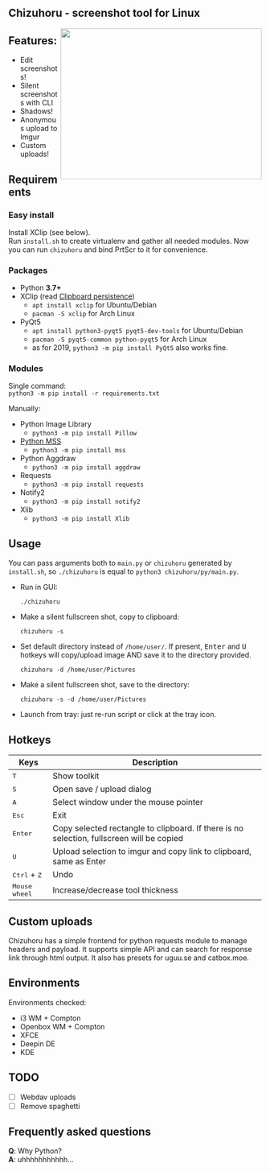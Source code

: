 ## Chizuhoru - screenshot tool for Linux  

<img align="right" width="400" height="300" src="https://i.imgur.com/iwXcJS7.png">  


## Features:

- Edit screenshots!
- Silent screenshots with CLI
- Shadows!
- Anonymous upload to Imgur
- Custom uploads!

## Requirements

### Easy install
Install XClip (see below).  
Run `install.sh` to create virtualenv and gather all needed modules. Now you can run `chizuhoru` and bind PrtScr to it for convenience.

### Packages

- Python **3.7+**
- XClip (read [Clipboard persistence](https://wiki.ubuntu.com/ClipboardPersistence))
  + `apt install xclip` for Ubuntu/Debian
  + `pacman -S xclip` for Arch Linux
- PyQt5
  + `apt install python3-pyqt5 pyqt5-dev-tools` for Ubuntu/Debian
  + `pacman -S pyqt5-common python-pyqt5` for Arch Linux
  + as for 2019, `python3 -m pip install PyQt5` also works fine.

### Modules
Single command:  
`python3 -m pip install -r requirements.txt`  

Manually:
- Python Image Library
  + `python3 -m pip install Pillow`
- [Python MSS](https://github.com/BoboTiG/python-mss)
  + `python3 -m pip install mss`
- Python Aggdraw
  + `python3 -m pip install aggdraw` 
- Requests
  + `python3 -m pip install requests`  
- Notify2
  + `python3 -m pip install notify2`
- Xlib
  + `python3 -m pip install Xlib`
  
## Usage
You can pass arguments both to `main.py` or `chizuhoru` generated by `install.sh`, so `./chizuhoru` is equal to `python3 chizuhoru/py/main.py`.  
 
- Run in GUI:
    ```shell
    ./chizuhoru
    ```   
- Make a silent fullscreen shot, copy to clipboard:
    ```shell
    chizuhoru -s
    ```  
- Set default directory instead of `/home/user/`. If present, <kbd>Enter</kbd> and <kbd>U</kbd> hotkeys will copy/upload image AND save it to the directory provided.
    ```shell
    chizuhoru -d /home/user/Pictures
    ```  
- Make a silent fullscreen shot, save to the directory:
    ```shell
    chizuhoru -s -d /home/user/Pictures
    ```  
- Launch from tray: just re-run script or click at the tray icon.  
 
## Hotkeys

|  Keys                                                                     |  Description                     |
|---                                                                        |---                               |
| <kbd>T</kbd>                                                              | Show toolkit                     |
| <kbd>S</kbd>                                                              | Open save / upload dialog        |
| <kbd>A</kbd>                                                         | Select window under the mouse pointer |
| <kbd>Esc</kbd>                                                            | Exit                             |
| <kbd>Enter</kbd> | Copy selected rectangle to clipboard. If there is no selection, fullscreen will be copied |
| <kbd>U</kbd>                           | Upload selection to imgur and copy link to clipboard, same as Enter |
| <kbd>Ctrl</kbd> + <kbd>Z</kbd>                                            | Undo                             |
| <kbd>Mouse wheel</kbd>                                                    | Increase/decrease tool thickness |
  
## Custom uploads
Chizuhoru has a simple frontend for python requests module to manage headers and payload. It supports simple API and can search for response link through html output.
It also has presets for uguu.se and catbox.moe.  

## Environments

Environments checked:  

- i3 WM + Compton
- Openbox WM + Compton
- XFCE
- Deepin DE
- KDE

## TODO

- [ ] Webdav uploads
- [ ] Remove spaghetti

## Frequently asked questions

**Q**: Why Python?  
**A**: uhhhhhhhhhhh...  
